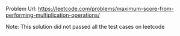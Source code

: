 Problem Url: https://leetcode.com/problems/maximum-score-from-performing-multiplication-operations/

Note: This solution did not passed all the test cases on leetcode
